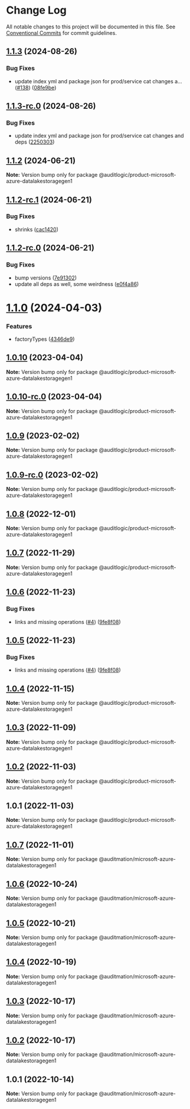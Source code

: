 # Change Log

All notable changes to this project will be documented in this file.
See [Conventional Commits](https://conventionalcommits.org) for commit guidelines.

## [1.1.3](https://github.com/auditlogic/product/compare/@auditlogic/product-microsoft-azure-datalakestoragegen1@1.1.2...@auditlogic/product-microsoft-azure-datalakestoragegen1@1.1.3) (2024-08-26)


### Bug Fixes

* update index yml and package json for prod/service cat changes a… ([#138](https://github.com/auditlogic/product/issues/138)) ([08fe9be](https://github.com/auditlogic/product/commit/08fe9beb1c8457462a19bc69caa02e6212d97e1a))





## [1.1.3-rc.0](https://github.com/auditlogic/product/compare/@auditlogic/product-microsoft-azure-datalakestoragegen1@1.1.2...@auditlogic/product-microsoft-azure-datalakestoragegen1@1.1.3-rc.0) (2024-08-26)


### Bug Fixes

* update index yml and package json for prod/service cat changes and deps ([2250303](https://github.com/auditlogic/product/commit/225030363a363608240135b7ebed386b28f01e4b))





## [1.1.2](https://github.com/auditlogic/product/compare/@auditlogic/product-microsoft-azure-datalakestoragegen1@1.1.2-rc.1...@auditlogic/product-microsoft-azure-datalakestoragegen1@1.1.2) (2024-06-21)

**Note:** Version bump only for package @auditlogic/product-microsoft-azure-datalakestoragegen1





## [1.1.2-rc.1](https://github.com/auditlogic/product/compare/@auditlogic/product-microsoft-azure-datalakestoragegen1@1.1.2-rc.0...@auditlogic/product-microsoft-azure-datalakestoragegen1@1.1.2-rc.1) (2024-06-21)


### Bug Fixes

* shrinks ([cac1420](https://github.com/auditlogic/product/commit/cac14200fefcd8183ab69fe89a47bd3f70f563e9))





## [1.1.2-rc.0](https://github.com/auditlogic/product/compare/@auditlogic/product-microsoft-azure-datalakestoragegen1@1.1.0...@auditlogic/product-microsoft-azure-datalakestoragegen1@1.1.2-rc.0) (2024-06-21)


### Bug Fixes

* bump versions ([7e91302](https://github.com/auditlogic/product/commit/7e913023b8b312150ed7762c32fbbe616be71de5))
* update all deps as well, some weirdness ([e0f4a86](https://github.com/auditlogic/product/commit/e0f4a864714e2d3de6bbf3da014d5312fe53be2f))





# [1.1.0](https://github.com/auditlogic/product/compare/@auditlogic/product-microsoft-azure-datalakestoragegen1@1.0.10...@auditlogic/product-microsoft-azure-datalakestoragegen1@1.1.0) (2024-04-03)


### Features

* factoryTypes ([4346de9](https://github.com/auditlogic/product/commit/4346de92693aee892fccf725338ffc7b80ab182b))





## [1.0.10](https://github.com/auditlogic/product/compare/@auditlogic/product-microsoft-azure-datalakestoragegen1@1.0.9...@auditlogic/product-microsoft-azure-datalakestoragegen1@1.0.10) (2023-04-04)

**Note:** Version bump only for package @auditlogic/product-microsoft-azure-datalakestoragegen1





## [1.0.10-rc.0](https://github.com/auditlogic/product/compare/@auditlogic/product-microsoft-azure-datalakestoragegen1@1.0.9...@auditlogic/product-microsoft-azure-datalakestoragegen1@1.0.10-rc.0) (2023-04-04)

**Note:** Version bump only for package @auditlogic/product-microsoft-azure-datalakestoragegen1





## [1.0.9](https://github.com/auditlogic/product/compare/@auditlogic/product-microsoft-azure-datalakestoragegen1@1.0.8...@auditlogic/product-microsoft-azure-datalakestoragegen1@1.0.9) (2023-02-02)

**Note:** Version bump only for package @auditlogic/product-microsoft-azure-datalakestoragegen1





## [1.0.9-rc.0](https://github.com/auditlogic/product/compare/@auditlogic/product-microsoft-azure-datalakestoragegen1@1.0.8...@auditlogic/product-microsoft-azure-datalakestoragegen1@1.0.9-rc.0) (2023-02-02)

**Note:** Version bump only for package @auditlogic/product-microsoft-azure-datalakestoragegen1





## [1.0.8](https://github.com/auditlogic/product/compare/@auditlogic/product-microsoft-azure-datalakestoragegen1@1.0.7...@auditlogic/product-microsoft-azure-datalakestoragegen1@1.0.8) (2022-12-01)

**Note:** Version bump only for package @auditlogic/product-microsoft-azure-datalakestoragegen1





## [1.0.7](https://github.com/auditlogic/product/compare/@auditlogic/product-microsoft-azure-datalakestoragegen1@1.0.6...@auditlogic/product-microsoft-azure-datalakestoragegen1@1.0.7) (2022-11-29)

**Note:** Version bump only for package @auditlogic/product-microsoft-azure-datalakestoragegen1





## [1.0.6](https://github.com/auditlogic/product/compare/@auditlogic/product-microsoft-azure-datalakestoragegen1@1.0.4...@auditlogic/product-microsoft-azure-datalakestoragegen1@1.0.6) (2022-11-23)


### Bug Fixes

* links and missing operations ([#4](https://github.com/auditlogic/product/issues/4)) ([9fe8f08](https://github.com/auditlogic/product/commit/9fe8f08fe7c57fdb79f991ac35bd6ac2e7dcad38))





## [1.0.5](https://github.com/auditlogic/product/compare/@auditlogic/product-microsoft-azure-datalakestoragegen1@1.0.4...@auditlogic/product-microsoft-azure-datalakestoragegen1@1.0.5) (2022-11-23)


### Bug Fixes

* links and missing operations ([#4](https://github.com/auditlogic/product/issues/4)) ([9fe8f08](https://github.com/auditlogic/product/commit/9fe8f08fe7c57fdb79f991ac35bd6ac2e7dcad38))





## [1.0.4](https://github.com/auditlogic/product/compare/@auditlogic/product-microsoft-azure-datalakestoragegen1@1.0.3...@auditlogic/product-microsoft-azure-datalakestoragegen1@1.0.4) (2022-11-15)

**Note:** Version bump only for package @auditlogic/product-microsoft-azure-datalakestoragegen1





## [1.0.3](https://github.com/auditlogic/product/compare/@auditlogic/product-microsoft-azure-datalakestoragegen1@1.0.2...@auditlogic/product-microsoft-azure-datalakestoragegen1@1.0.3) (2022-11-09)

**Note:** Version bump only for package @auditlogic/product-microsoft-azure-datalakestoragegen1





## [1.0.2](https://github.com/auditlogic/product/compare/@auditlogic/product-microsoft-azure-datalakestoragegen1@1.0.1...@auditlogic/product-microsoft-azure-datalakestoragegen1@1.0.2) (2022-11-03)

**Note:** Version bump only for package @auditlogic/product-microsoft-azure-datalakestoragegen1





## 1.0.1 (2022-11-03)

**Note:** Version bump only for package @auditlogic/product-microsoft-azure-datalakestoragegen1





## [1.0.7](https://github.com/auditmation/store-content/compare/@auditmation/microsoft-azure-datalakestoragegen1@1.0.6...@auditmation/microsoft-azure-datalakestoragegen1@1.0.7) (2022-11-01)

**Note:** Version bump only for package @auditmation/microsoft-azure-datalakestoragegen1





## [1.0.6](https://github.com/auditmation/store-content/compare/@auditmation/microsoft-azure-datalakestoragegen1@1.0.5...@auditmation/microsoft-azure-datalakestoragegen1@1.0.6) (2022-10-24)

**Note:** Version bump only for package @auditmation/microsoft-azure-datalakestoragegen1





## [1.0.5](https://github.com/auditmation/store-content/compare/@auditmation/microsoft-azure-datalakestoragegen1@1.0.4...@auditmation/microsoft-azure-datalakestoragegen1@1.0.5) (2022-10-21)

**Note:** Version bump only for package @auditmation/microsoft-azure-datalakestoragegen1





## [1.0.4](https://github.com/auditmation/store-content/compare/@auditmation/microsoft-azure-datalakestoragegen1@1.0.3...@auditmation/microsoft-azure-datalakestoragegen1@1.0.4) (2022-10-19)

**Note:** Version bump only for package @auditmation/microsoft-azure-datalakestoragegen1





## [1.0.3](https://github.com/auditmation/store-content/compare/@auditmation/microsoft-azure-datalakestoragegen1@1.0.2...@auditmation/microsoft-azure-datalakestoragegen1@1.0.3) (2022-10-17)

**Note:** Version bump only for package @auditmation/microsoft-azure-datalakestoragegen1





## [1.0.2](https://github.com/auditmation/store-content/compare/@auditmation/microsoft-azure-datalakestoragegen1@1.0.1...@auditmation/microsoft-azure-datalakestoragegen1@1.0.2) (2022-10-17)

**Note:** Version bump only for package @auditmation/microsoft-azure-datalakestoragegen1





## 1.0.1 (2022-10-14)

**Note:** Version bump only for package @auditmation/microsoft-azure-datalakestoragegen1
